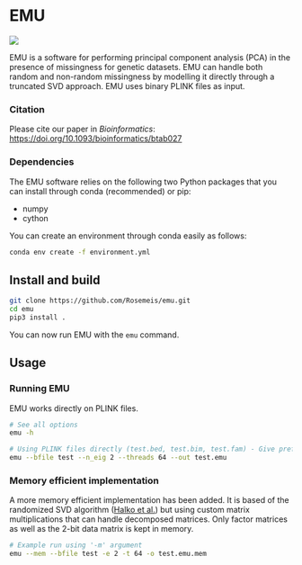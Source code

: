 # EMU
[![](https://anaconda.org/bioconda/emu-pca/badges/downloads.svg)](https://anaconda.org/bioconda/emu-pca)

EMU is a software for performing principal component analysis (PCA) in the presence of missingness for genetic datasets. EMU can handle both random and non-random missingness by modelling it directly through a truncated SVD approach. EMU uses binary PLINK files as input.

### Citation
Please cite our paper in *Bioinformatics*: https://doi.org/10.1093/bioinformatics/btab027

### Dependencies
The EMU software relies on the following two Python packages that you can install through conda (recommended) or pip:

- numpy
- cython

You can create an environment through conda easily as follows:
```bash
conda env create -f environment.yml
```

## Install and build
```bash
git clone https://github.com/Rosemeis/emu.git
cd emu
pip3 install .
```

You can now run EMU with the `emu` command.

## Usage
### Running EMU
EMU works directly on PLINK files.
```bash
# See all options
emu -h

# Using PLINK files directly (test.bed, test.bim, test.fam) - Give prefix
emu --bfile test --n_eig 2 --threads 64 --out test.emu
```

### Memory efficient implementation
A more memory efficient implementation has been added. It is based of the randomized SVD algorithm ([Halko et al.](https://arxiv.org/abs/0909.4061)) but using custom matrix multiplications that can handle decomposed matrices. Only factor matrices as well as the 2-bit data matrix is kept in memory.
```bash
# Example run using '-m' argument
emu --mem --bfile test -e 2 -t 64 -o test.emu.mem
```
